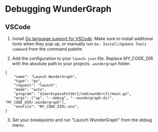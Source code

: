 # Debugging WunderGraph

## VSCode

1. Install [Go language support for VSCode](https://marketplace.visualstudio.com/items?itemName=golang.Go). Make sure to install additonal tools when they pop up, or manually run `Go: Install/Update Tools command` from the command palette.

2. Add the configuration to your `launch.json` file. Replace MY_CODE_DIR with the absolute path to your projects `.wundergraph` folder.

```
{
    "name": "Launch WunderGraph",
    "type": "go",
    "request": "launch",
    "mode": "auto",
    "program": "${workspaceFolder}/cmd/wunderctl/main.go",
    "args": ["up", "--debug", "--wundergraph-dir", "MY_CODE_DIR/.wundergraph"],
    "envFile": "MY_CODE_DIR/.env",
}
```

3. Set your breakpoints and run "Launch WunderGraph" from the debug menu.

